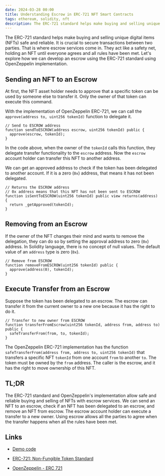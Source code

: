 ```yaml
---
date: 2024-03-28 00:00
title: Understanding Escrow in ERC-721 NFT Smart Contracts
tags: ethereum, solidity, nft
description: The ERC-721 standard helps make buying and selling unique digital items (NFTs) safe and reliable. It is crucial to secure transactions between two parties. That is where escrow services come in. They act like a safety net, holding an NFT until everyone agrees and all rules have been met. Let's explore how we can develop an escrow using the ERC-721 standard using OpenZeppelin implementation.
---
```


The ERC-721 standard helps make buying and selling unique digital items (NFTs) safe and reliable. It is crucial to secure transactions between two parties. That is where escrow services come in. They act like a safety net, holding an NFT until everyone agrees and all rules have been met. Let's explore how we can develop an escrow using the ERC-721 standard using OpenZeppelin implementation.

## Sending an NFT to an Escrow

At first, the NFT asset holder needs to approve that a specific token can be used by someone else to transfer it. Only the owner of that token can execute this command.

With the implementation of OpenZeppelin ERC-721, we can call the `approve(address to, uint256 tokenId)` function to delegate it.

```solidity
// Send to ESCROW address
function sendToESCROW(address escrow, uint256 tokenId) public {
  approve(escrow, tokenId);
}
```

In the code above, when the owner of the `tokenId` calls this function, they delegate transfer functionality to the `escrow` address. Now the `escrow` account holder can transfer this NFT to another address.

We can get an approved address to check if the token has been delegated to another account. If it is a zero (`0x`) address, that means it has not been delegated.

```solidity
// Returns the ESCROW address
// 0x address means that this NFT has not been sent to ESCROW
function isSentToESCROW(uint256 tokenId) public view returns(address) {
  return _getApproved(tokenId);
}
```

## Removing from an Escrow

If the owner of the NFT changes their mind and wants to remove the delegation, they can do so by setting the approval address to zero (`0x`) address. In Solidity language, there is no concept of null values. The default value of an `address` type is zero (`0x`).

```solidity
// Remove from ESCROW
function removeFromESCROW(uint256 tokenId) public {
  approve(address(0), tokenId);
}
```

## Execute Transfer from an Escrow

Suppose the token has been delegated to an escrow. The escrow can transfer it from the current owner to a new one because it has the right to do it.

```solidity
// Transfer to new owner from ESCROW
function transferFromEscrow(uint256 tokenId, address from, address to) public {
  safeTransferFrom(from, to, tokenId);
}
```

The OpenZeppelin ERC-721 implementation has the function `safeTransferFrom(address from, address to, uint256 tokenId)` that transfers a specific NFT `tokenId` from one account `from` to another `to`. The token must be owned by the `from` address. The caller is the escrow, and it has the right to move ownership of this NFT.

## TL;DR

The ERC-721 standard and OpenZeppelin's implementation allow safe and reliable buying and selling of NFTs with escrow services. We can send an NFT to an escrow, check if an NFT has been delegated to an escrow, and remove an NFT from escrow. The escrow account holder can execute a transfer to a new owner. Using escrow allows all the parties to agree when the transfer happens when all the rules have been met.

## Links

- [Demo code](https://gist.github.com/fassko/f244139e246091225ecfebc2e77984b7)

- [ERC-721: Non-Fungible Token Standard](https://eips.ethereum.org/EIPS/eip-721)
- [OpenZeppelin - ERC 721](https://docs.openzeppelin.com/contracts/2.x/api/token/erc721)

